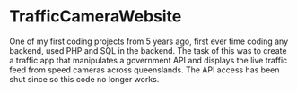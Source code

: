 # TrafficCameraWebsite
One of my first coding projects from 5 years ago, first ever time coding any backend, used PHP and SQL in the backend. The task of this was to create a traffic app that manipulates a government API and displays the live traffic feed from speed cameras across queenslands. The API access has been shut since so this code no longer works.
